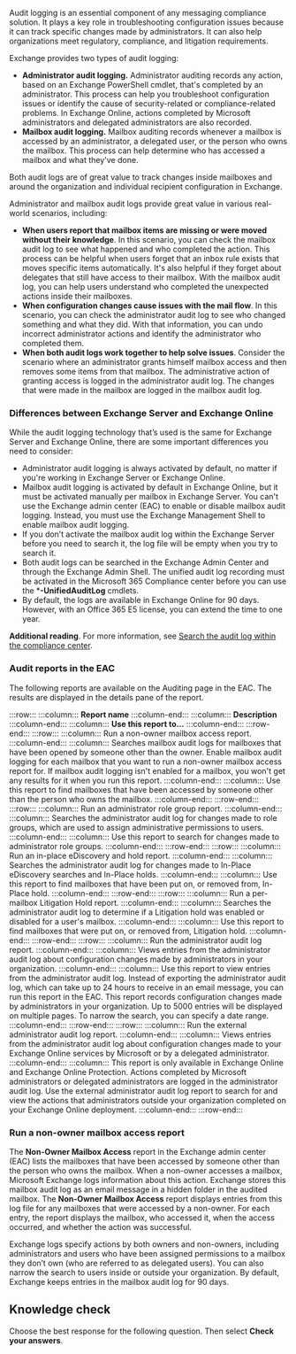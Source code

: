 Audit logging is an essential component of any messaging compliance solution. It plays a key role in troubleshooting configuration issues because it can track specific changes made by administrators. It can also help organizations meet regulatory, compliance, and litigation requirements.

Exchange provides two types of audit logging:

 -  **Administrator audit logging.** Administrator auditing records any action, based on an Exchange PowerShell cmdlet, that's completed by an administrator. This process can help you troubleshoot configuration issues or identify the cause of security-related or compliance-related problems. In Exchange Online, actions completed by Microsoft administrators and delegated administrators are also recorded.
 -  **Mailbox audit logging.** Mailbox auditing records whenever a mailbox is accessed by an administrator, a delegated user, or the person who owns the mailbox. This process can help determine who has accessed a mailbox and what they've done.

Both audit logs are of great value to track changes inside mailboxes and around the organization and individual recipient configuration in Exchange.

Administrator and mailbox audit logs provide great value in various real-world scenarios, including:

 -  **When users report that mailbox items are missing or were moved without their knowledge**. In this scenario, you can check the mailbox audit log to see what happened and who completed the action. This process can be helpful when users forget that an inbox rule exists that moves specific items automatically. It's also helpful if they forget about delegates that still have access to their mailbox. With the mailbox audit log, you can help users understand who completed the unexpected actions inside their mailboxes.
 -  **When configuration changes cause issues with the mail flow**. In this scenario, you can check the administrator audit log to see who changed something and what they did. With that information, you can undo incorrect administrator actions and identify the administrator who completed them.
 -  **When both audit logs work together to help solve issues**. Consider the scenario where an administrator grants himself mailbox access and then removes some items from that mailbox. The administrative action of granting access is logged in the administrator audit log. The changes that were made in the mailbox are logged in the mailbox audit log.

### Differences between Exchange Server and Exchange Online

While the audit logging technology that’s used is the same for Exchange Server and Exchange Online, there are some important differences you need to consider:

 -  Administrator audit logging is always activated by default, no matter if you're working in Exchange Server or Exchange Online.
 -  Mailbox audit logging is activated by default in Exchange Online, but it must be activated manually per mailbox in Exchange Server. You can't use the Exchange admin center (EAC) to enable or disable mailbox audit logging. Instead, you must use the Exchange Management Shell to enable mailbox audit logging.
 -  If you don’t activate the mailbox audit log within the Exchange Server before you need to search it, the log file will be empty when you try to search it.
 -  Both audit logs can be searched in the Exchange Admin Center and through the Exchange Admin Shell. The unified audit log recording must be activated in the Microsoft 365 Compliance center before you can use the \***-UnifiedAuditLog** cmdlets.
 -  By default, the logs are available in Exchange Online for 90 days. However, with an Office 365 E5 license, you can extend the time to one year.

**Additional reading**. For more information, see [Search the audit log within the compliance center](/microsoft-365/compliance/search-the-audit-log-in-security-and-compliance).

### Audit reports in the EAC

The following reports are available on the Auditing page in the EAC. The results are displayed in the details pane of the report.

:::row:::
  :::column:::
    **Report name**
  :::column-end:::
  :::column:::
    **Description**
  :::column-end:::
  :::column:::
    **Use this report to…**
  :::column-end:::
:::row-end:::
:::row:::
  :::column:::
    Run a non-owner mailbox access report.
  :::column-end:::
  :::column:::
    Searches mailbox audit logs for mailboxes that have been opened by someone other than the owner. Enable mailbox audit logging for each mailbox that you want to run a non-owner mailbox access report for. If mailbox audit logging isn't enabled for a mailbox, you won't get any results for it when you run this report.
  :::column-end:::
  :::column:::
    Use this report to find mailboxes that have been accessed by someone other than the person who owns the mailbox.
  :::column-end:::
:::row-end:::
:::row:::
  :::column:::
    Run an administrator role group report.
  :::column-end:::
  :::column:::
    Searches the administrator audit log for changes made to role groups, which are used to assign administrative permissions to users.
  :::column-end:::
  :::column:::
    Use this report to search for changes made to administrator role groups.
  :::column-end:::
:::row-end:::
:::row:::
  :::column:::
    Run an in-place eDiscovery and hold report.
  :::column-end:::
  :::column:::
    Searches the administrator audit log for changes made to In-Place eDiscovery searches and In-Place holds.
  :::column-end:::
  :::column:::
    Use this report to find mailboxes that have been put on, or removed from, In-Place hold.
  :::column-end:::
:::row-end:::
:::row:::
  :::column:::
    Run a per-mailbox Litigation Hold report.
  :::column-end:::
  :::column:::
    Searches the administrator audit log to determine if a Litigation hold was enabled or disabled for a user's mailbox.
  :::column-end:::
  :::column:::
    Use this report to find mailboxes that were put on, or removed from, Litigation hold.
  :::column-end:::
:::row-end:::
:::row:::
  :::column:::
    Run the administrator audit log report.
  :::column-end:::
  :::column:::
    Views entries from the administrator audit log about configuration changes made by administrators in your organization.
  :::column-end:::
  :::column:::
    Use this report to view entries from the administrator audit log. Instead of exporting the administrator audit log, which can take up to 24 hours to receive in an email message, you can run this report in the EAC. This report records configuration changes made by administrators in your organization. Up to 5000 entries will be displayed on multiple pages. To narrow the search, you can specify a date range.
  :::column-end:::
:::row-end:::
:::row:::
  :::column:::
    Run the external administrator audit log report.
  :::column-end:::
  :::column:::
    Views entries from the administrator audit log about configuration changes made to your Exchange Online services by Microsoft or by a delegated administrator.
  :::column-end:::
  :::column:::
    This report is only available in Exchange Online and Exchange Online Protection. Actions completed by Microsoft administrators or delegated administrators are logged in the administrator audit log. Use the external administrator audit log report to search for and view the actions that administrators outside your organization completed on your Exchange Online deployment.
  :::column-end:::
:::row-end:::


### Run a non-owner mailbox access report

The **Non-Owner Mailbox Access** report in the Exchange admin center (EAC) lists the mailboxes that have been accessed by someone other than the person who owns the mailbox. When a non-owner accesses a mailbox, Microsoft Exchange logs information about this action. Exchange stores this mailbox audit log as an email message in a hidden folder in the audited mailbox. The **Non-Owner Mailbox Access** report displays entries from this log file for any mailboxes that were accessed by a non-owner. For each entry, the report displays the mailbox, who accessed it, when the access occurred, and whether the action was successful.

Exchange logs specify actions by both owners and non-owners, including administrators and users who have been assigned permissions to a mailbox they don’t own (who are referred to as delegated users). You can also narrow the search to users inside or outside your organization. By default, Exchange keeps entries in the mailbox audit log for 90 days.

## Knowledge check

Choose the best response for the following question. Then select **Check your answers**.